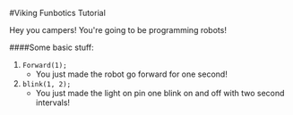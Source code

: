#Viking Funbotics Tutorial

Hey you campers! You're going to be programming robots!

####Some basic stuff:
1. `Forward(1);`
    * You just made the robot go forward for one second!
2. `blink(1, 2);`
    * You just made the light on pin one blink on and off with two second intervals!
